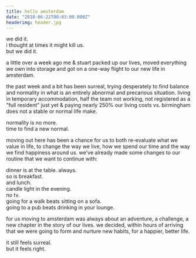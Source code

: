 ```yaml
---
title: hello amsterdam
date: "2018-06-22T00:03:00.000Z"
headerimg: header.jpg 
---
```


we did it.  
i thought at times it might kill us.  
but we did it.  

a little over a week ago me & stuart packed up our lives, moved 
everything we own into storage and got on a one-way flight to our new 
life in amsterdam.

the past week and a bit has been surreal, trying desperately to find 
balance and normality in what is an entirely abnormal and precarious 
situation. living in temporary accommodation, half the team not working,
not registered as a "full resident" just yet & paying nearly 250% our
living costs vs. birmingham does not a stable or normal life make.    

normality is no more.  
time to find a new normal.  

moving out here has been a chance for us to both re-evaluate what we 
value in life, to change the way we live, how we spend our time and the 
way we find happiness around us. we've already made some changes to our 
routine that we want to continue with:

dinner is at the table. always.  
so is breakfast.  
and lunch.  
candle light in the evening.  
no tv.  
going for a walk beats sitting on a sofa.  
going to a pub beats drinking in your lounge.

for us moving to amsterdam was always about an adventure, a challenge, a
new chapter in the story of our lives. we decided, within hours of 
arriving that we were going to form and nurture new habits, for a 
happier, better life.

it still feels surreal.  
but it feels right.